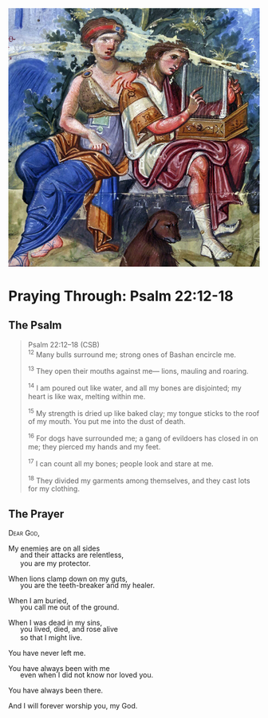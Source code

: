 <img class="intro-right" src="art-paris-psalter.jpg">

<style>
  li {list-style-type: none;}
  p + ul {
    margin-top: -18px;
}
</style>

# Praying Through: Psalm 22:12-18

## The Psalm

>Psalm 22:12–18 (CSB)  
><sup>12</sup> Many bulls surround me; strong ones of Bashan encircle me. 
>
><sup>13</sup> They open their mouths against me— lions, mauling and roaring. 
>
><sup>14</sup> I am poured out like water, and all my bones are disjointed; my heart is like wax, melting within me. 
>
><sup>15</sup> My strength is dried up like baked clay; my tongue sticks to the roof of my mouth. You put me into the dust of death. 
>
><sup>16</sup> For dogs have surrounded me; a gang of evildoers has closed in on me; they pierced my hands and my feet. 
>
><sup>17</sup> I can count all my bones; people look and stare at me. 
>
><sup>18</sup> They divided my garments among themselves, and they cast lots for my clothing.

## The Prayer

<div style="font-variant: small-caps;">
Dear God,
</div>

My enemies are on all sides 
* and their attacks are relentless, 
* you are my protector.

When lions clamp down on my guts, 
* you are the teeth-breaker and my healer.

When I am buried, 
* you call me out of the ground.

When I was dead in my sins, 
* you lived, died, and rose alive
* so that I might live.

You have never left me.

You have always been with me 
* even when I did not know nor loved you.

You have always been there.

And I will forever worship you, my God.
